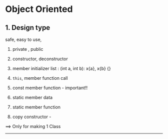 # Object Oriented

## 1. Design type
safe, easy to use, 


1. private , public
1. constructor, deconstructor
1. member initializer list : (int a, int b): x{a}, x{b} {}
1. `this`, member function call
1. const member function - important!! 
1. static member data
1. static member function

1. copy constructor - 

==> Only for making 1 Class

------
